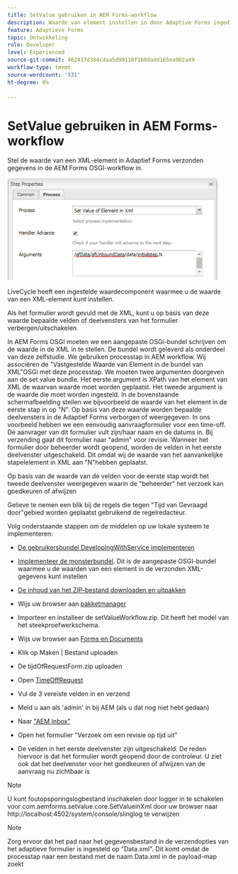 ```yaml
---
title: SetValue gebruiken in AEM Forms-workflow
description: Waarde van element instellen in door Adaptive Forms ingediende gegevens in AEM Forms OSGI
feature: Adaptieve Forms
topic: Ontwikkeling
role: Developer
level: Experienced
source-git-commit: 462417d384c4aa5d99110f1b8dadd165ea9b2a49
workflow-type: tm+mt
source-wordcount: '531'
ht-degree: 0%

---
```



# SetValue gebruiken in AEM Forms-workflow

Stel de waarde van een XML-element in Adaptief Forms verzonden gegevens in de AEM Forms OSGI-workflow in.

![SetValue](assets/setvalue.png)

LiveCycle heeft een ingestelde waardecomponent waarmee u de waarde van een XML-element kunt instellen.

Als het formulier wordt gevuld met de XML, kunt u op basis van deze waarde bepaalde velden of deelvensters van het formulier verbergen/uitschakelen.

In AEM Forms OSGI moeten we een aangepaste OSGi-bundel schrijven om de waarde in de XML in te stellen. De bundel wordt geleverd als onderdeel van deze zelfstudie.
We gebruiken processtap in AEM workflow. Wij associëren de &quot;Vastgestelde Waarde van Element in de bundel van XML&quot;OSGi met deze processtap.
We moeten twee argumenten doorgeven aan de set value bundle. Het eerste argument is XPath van het element van XML de waarvan waarde moet worden geplaatst. Het tweede argument is de waarde die moet worden ingesteld.
In de bovenstaande schermafbeelding stellen we bijvoorbeeld de waarde van het element in de eerste stap in op &quot;N&quot;.
Op basis van deze waarde worden bepaalde deelvensters in de Adaptief Forms verborgen of weergegeven.
In ons voorbeeld hebben we een eenvoudig aanvraagformulier voor een time-off. De aanvrager van dit formulier vult zijn/haar naam en de datums in. Bij verzending gaat dit formulier naar &quot;admin&quot; voor revisie. Wanneer het formulier door beheerder wordt geopend, worden de velden in het eerste deelvenster uitgeschakeld. Dit omdat wij de waarde van het aanvankelijke stapelelement in XML aan &quot;N&quot;hebben geplaatst.

Op basis van de waarde van de velden voor de eerste stap wordt het tweede deelvenster weergegeven waarin de &quot;beheerder&quot; het verzoek kan goedkeuren of afwijzen

Gelieve te nemen een blik bij de regels die tegen &quot;Tijd van Gevraagd door&quot;gebied worden geplaatst gebruikend de regelredacteur.

Volg onderstaande stappen om de middelen op uw lokale systeem te implementeren:

* [De gebruikersbundel DevelopingWithService implementeren](/help/forms/assets/common-osgi-bundles/DevelopingWithServiceUser.jar)

* [Implementeer de monsterbundel](/help/forms/assets/common-osgi-bundles/SetValueApp.core-1.0-SNAPSHOT.jar). Dit is de aangepaste OSGI-bundel waarmee u de waarden van een element in de verzonden XML-gegevens kunt instellen

* [De inhoud van het ZIP-bestand downloaden en uitpakken](assets/setvalueassets.zip)
* Wijs uw browser aan [pakketmanager](http://localhost:4502/crx/packmgr/index.jsp)
* Importeer en installeer de setValueWorkflow.zip. Dit heeft het model van het steekproefwerkschema.
* Wijs uw browser aan [Forms en Documents](http://localhost:4502/aem/forms.html/content/dam/formsanddocuments)
* Klik op Maken | Bestand uploaden
* De tijdOfRequestForm.zip uploaden
* Open [TimeOffRequest](http://localhost:4502/content/dam/formsanddocuments/timeoffapplication/jcr:content?wcmmode=disabled)
* Vul de 3 vereiste velden in en verzend
* Meld u aan als &#39;admin&#39; in bij AEM (als u dat nog niet hebt gedaan)
* Naar [&quot;AEM Inbox&quot;](http://localhost:4502/aem/inbox)
* Open het formulier &quot;Verzoek om een revisie op tijd uit&quot;
* De velden in het eerste deelvenster zijn uitgeschakeld. De reden hiervoor is dat het formulier wordt geopend door de controleur. U ziet ook dat het deelvenster voor het goedkeuren of afwijzen van de aanvraag nu zichtbaar is

>[!NOTE]
>
>U kunt foutopsporingslogbestand inschakelen door logger in te schakelen voor
>com.aemforms.setvalue.core.SetValueinXml
>door uw browser naar http://localhost:4502/system/console/slinglog te verwijzen

>[!NOTE]
>
>Zorg ervoor dat het pad naar het gegevensbestand in de verzendopties van het adaptieve formulier is ingesteld op &quot;Data.xml&quot;. Dit komt omdat de processtap naar een bestand met de naam Data.xml in de payload-map zoekt
